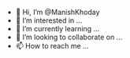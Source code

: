 - 👋 Hi, I’m @ManishKhoday
- 👀 I’m interested in ...
- 🌱 I’m currently learning ...
- 💞️ I’m looking to collaborate on ...
- 📫 How to reach me ...

<!---
ManishKhoday/ManishKhoday is a ✨ special ✨ repository because its `README.md` (this file) appears on your GitHub profile.
You can click the Preview link to take a look at your changes.
--->

